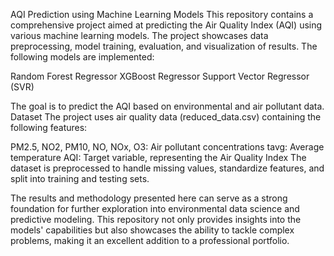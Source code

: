 AQI Prediction using Machine Learning Models
This repository contains a comprehensive project aimed at predicting the Air Quality Index (AQI) using various machine learning models. 
The project showcases data preprocessing, model training, evaluation, and visualization of results. The following models are implemented:

Random Forest Regressor
XGBoost Regressor
Support Vector Regressor (SVR)

The goal is to predict the AQI based on environmental and air pollutant data.
Dataset
The project uses air quality data (reduced_data.csv) containing the following features:

PM2.5, NO2, PM10, NO, NOx, O3: Air pollutant concentrations
tavg: Average temperature
AQI: Target variable, representing the Air Quality Index
The dataset is preprocessed to handle missing values, standardize features, and split into training and testing sets.

The results and methodology presented here can serve as a strong foundation for further exploration into environmental data science and predictive modeling.
This repository not only provides insights into the models' capabilities but also showcases the ability to tackle complex problems, making it an excellent addition to a professional portfolio.
